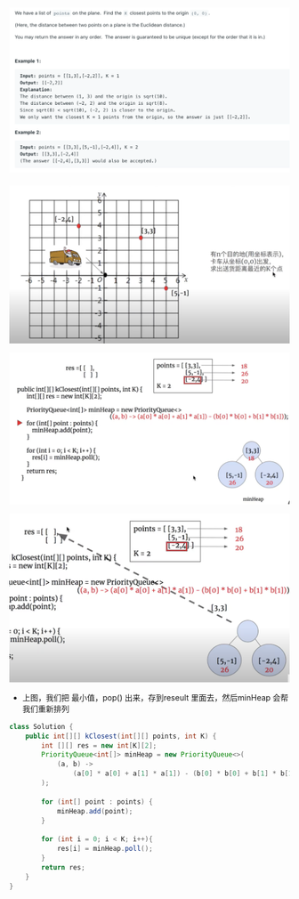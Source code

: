 ##

![](img/2021-02-03-15-24-55.png)
---

![](img/2021-02-03-15-47-04.png)

![](img/2021-02-03-15-47-31.png)

![](img/2021-02-03-15-48-41.png)

- 上图，我们把 最小值，pop() 出来，存到reseult 里面去，然后minHeap 会帮我们重新排列

```java
class Solution {
    public int[][] kClosest(int[][] points, int K) {
        int [][] res = new int[K][2];
        PriorityQueue<int[]> minHeap = new PriorityQueue<>(
            (a, b) -> 
                (a[0] * a[0] + a[1] * a[1]) - (b[0] * b[0] + b[1] * b[1])
        );
        
        for (int[] point : points) {
            minHeap.add(point);
        }
        
        for (int i = 0; i < K; i++){
            res[i] = minHeap.poll();
        }
        return res;
    }
}
```
















